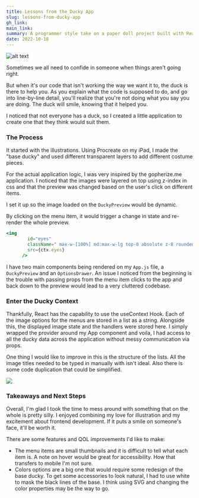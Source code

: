 ```yaml
---
title: Lessons from the Ducky App
slug: lessons-from-ducky-app
gh_link: 
main_link:
summary: A programmer style take on a paper doll project built with React which allows you to create your own downloadable ducky pal.
date: 2022-10-18
---
```


![alt text](/images/blog/ducky/duckystatic.jpeg)

Sometimes we all need to confide in someone when things aren't going right. 

But when it's our code that isn't working the way we want it to, the duck is there to help you. As you explain what the code is supposed to do, and go into line-by-line detail, you'll realize that you're not doing what you say you are doing. The duck will smile, knowing that it helped you. 

I noticed that not everyone has a duck, so I created a little application to create one that they think would suit them. 

### The Process

It started with the illustrations. Using Procreate on my iPad, I made the "base ducky" and used different transparent layers to add different costume pieces.

For the actual application logic, I was very inspired by the gopherize.me application. I noticed that the images were layered on top using z-index in css and that the preview was changed based on the user's click on different items. 

I set it up so the image loaded on the `DuckyPreview` would be dynamic. 



By clicking on the menu item, it would trigger a change in state and re-render the whole preview.

``` jsx
<img
        id="eyes"
        className=" max-w-[100%] md:max-w-lg top-0 absolute z-8 rounded-xl"
        src={ctx.eyes}
      />      
```


I have two main components being rendered on my `App.js` file, a `DuckyPreview` and an `OptionsDrawer`. An issue I noticed from the beginning is the trouble with passing props from the menu item clicks to the app and back down to the preview would lead to a very cluttered codebase. 

### Enter the Ducky Context

Thankfully, React has the capability to use the useContext Hook. Each of the image options for the menus are stored in a list as a string. Alongside this, the displayed image state and the handlers were stored here. I simply wrapped the provider around my App component and voila, I had access to all the ducky data across the application without messy communication via props.

One thing I would like to improve in this is the structure of the lists. All the image titles needed to be typed in manually with isn't ideal. Also there is some code duplication that could be simplified. 

<img src="/images/posts/dev/ducky/duckygif.gif">

### Takeaways and Next Steps

Overall, I'm glad I took the time to mess around with something that on the whole is pretty silly. I enjoyed combining my love for illustration and my excitement about frontend development. If it puts a smile on someone's face, it'll be worth it. 

There are some features and QOL improvements I'd like to make: 
- The menu items are small thumbnails and it is difficult to tell what each item is. A note on hover would be great for accessibility. How that transfers to mobile I'm not sure. 
- Colors options are a big one that would require some redesign of the base ducky. To get some accessories to look natural, I had to use white to mask the black lines of the base. I think using SVG and changing the color properties may be the way to go. 
